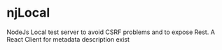 # njLocal
NodeJs Local test server to avoid CSRF problems and to expose Rest.
A React Client for metadata description exist
